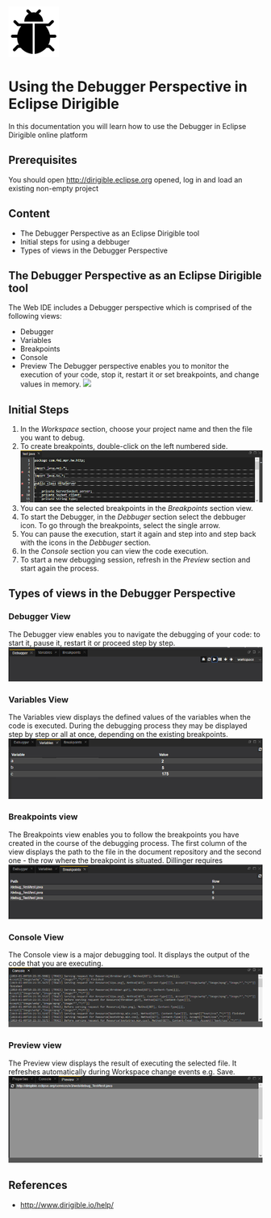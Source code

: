 ![](icon.png)

# Using the Debugger Perspective in Eclipse Dirigible
In this documentation you will learn how to use the Debugger in Eclipse Dirigible online platform

## **Prerequisites**
You should open http://dirigible.eclipse.org opened, log in and load an existing non-empty project

## Content
  - The Debugger Perspective as an Eclipse Dirigible tool
  - Initial steps for using a debbuger
  - Types of views in the Debugger Perspective

## The Debugger Perspective as an Eclipse Dirigible tool
The Web IDE includes a Debugger perspective which is comprised of the following views:
 - Debugger
 - Variables
 - Breakpoints
 - Console
 - Preview
The Debugger perspective enables you to monitor the execution of your code, stop it, restart it or set breakpoints, and change values in memory.
![](debugger-preview.png)

## Initial Steps
 1. In the *Workspace* section, choose your project name and then the file you want to debug.
 2. To create breakpoints, double-click on the left numbered side.
![](breakpoints.png)
 3. You can see the selected breakpoints in the *Breakpoints* section view. 
 4. To start the Debugger, in the *Debbuger* section  select the debbuger icon. To go through the breakpoints, select the single arrow.
 5. You can pause the execution, start it again and step into and step back with the icons in the *Debbuger* section.
 5. In the *Console* section you can view the code execution.
 6. To start a new debugging session, refresh in the *Preview* section and start again the process.

## Types of views in the Debugger Perspective
### Debugger View
The Debugger view enables you to navigate the debugging of your code: to start it, pause it, restart it or proceed step by step.
![](debugger-view.png)
### Variables View
The Variables view displays the defined values of the variables when the code is executed. During the debugging process they may be displayed step by step or all at once, depending on the existing breakpoints.
![](variables-view.png)
### Breakpoints view
The Breakpoints view enables you to follow the breakpoints you have created in the course of the debugging process. The first column of the view displays the path to the file in the document repository and the second one - the row where the breakpoint is situated.
Dillinger requires 
![](breakpoints-view.png)
### Console View
The Console view is a major debugging tool. It displays the output of the code that you are executing.
![](console-view.png)
### Preview view
The Preview view displays the result of executing the selected file. It refreshes automatically during Workspace change events e.g. Save.
![](preview-view.png)

## References
 - http://www.dirigible.io/help/


